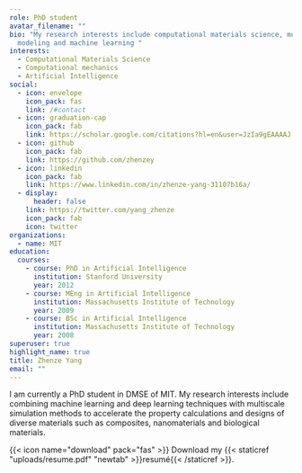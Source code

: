 ```yaml
---
role: PhD student
avatar_filename: ""
bio: "My research interests include computational materials science, multiscale
  modeling and machine learning "
interests:
  - Computational Materials Science
  - Computational mechanics
  - Artificial Intelligence
social:
  - icon: envelope
    icon_pack: fas
    link: /#contact
  - icon: graduation-cap
    icon_pack: fab
    link: https://scholar.google.com/citations?hl=en&user=JzIa9gEAAAAJ
  - icon: github
    icon_pack: fab
    link: https://github.com/zhenzey
  - icon: linkedin
    icon_pack: fab
    link: https://www.linkedin.com/in/zhenze-yang-31107b16a/
  - display:
      header: false
    link: https://twitter.com/yang_zhenze
    icon_pack: fab
    icon: twitter
organizations:
  - name: MIT
education:
  courses:
    - course: PhD in Artificial Intelligence
      institution: Stanford University
      year: 2012
    - course: MEng in Artificial Intelligence
      institution: Massachusetts Institute of Technology
      year: 2009
    - course: BSc in Artificial Intelligence
      institution: Massachusetts Institute of Technology
      year: 2008
superuser: true
highlight_name: true
title: Zhenze Yang
email: ""
---
```

I am currently a PhD student in DMSE of MIT. My research interests include combining machine learning and deep learning techniques with multiscale simulation methods to accelerate the property calculations and designs of diverse materials such as composites, nanomaterials and biological materials. 

{{< icon name="download" pack="fas" >}} Download my {{< staticref "uploads/resume.pdf" "newtab" >}}resumé{{< /staticref >}}.